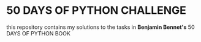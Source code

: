 # 50 DAYS OF PYTHON CHALLENGE
this repository contains my solutions to the tasks in **Benjamin Bennet's** 50 DAYS OF PYTHON BOOK
